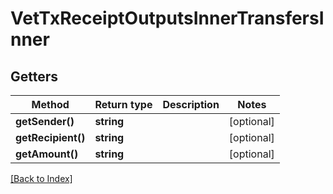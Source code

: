 # VetTxReceiptOutputsInnerTransfersInner

## Getters

Method | Return type | Description | Notes
------------ | ------------- | ------------- | -------------
**getSender()** | **string** |  | [optional]
**getRecipient()** | **string** |  | [optional]
**getAmount()** | **string** |  | [optional]

[[Back to Index]](../index.md)
